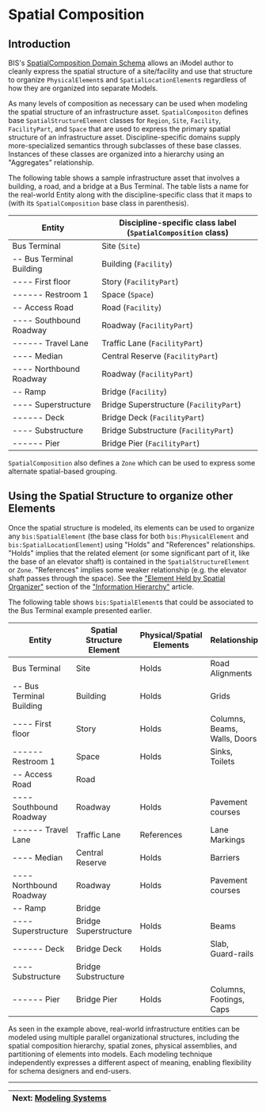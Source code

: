 # Spatial Composition

## Introduction

BIS's [SpatialComposition Domain Schema](../../domains/spatialcomposition.ecschema.md/) allows an iModel author to cleanly express the spatial structure of a site/facility and use that structure to organize `PhysicalElement`s and `SpatialLocationElement`s regardless of how they are organized into separate Models.

As many levels of composition as necessary can be used when modeling the spatial structure of an infrastructure asset. `SpatialCompositon` defines base `SpatialStructureElement` classes for `Region`, `Site`, `Facility`, `FacilityPart`, and `Space` that are used to express the primary spatial structure of an infrastructure asset.  Discipline-specific domains supply more-specialized semantics through subclasses of these base classes. Instances of these classes are organized into a hierarchy using an "Aggregates" relationship.

 The following table shows a sample infrastructure asset that involves a building, a road, and a bridge at a Bus Terminal. The table lists a name for the real-world Entity along with the discipline-specific class that it maps to (with its `SpatialComposition` base class in parenthesis).

| Entity | Discipline-specific class label (`SpatialComposition` class) |
| ----------- | -----------|
| Bus Terminal | Site (`Site`) |
| -- Bus Terminal Building | Building (`Facility`) |
| ---- First floor | Story (`FacilityPart`) |
| ------ Restroom 1 | Space (`Space`) |
| -- Access Road | Road (`Facility`) |
| ---- Southbound Roadway | Roadway (`FacilityPart`) |
| ------ Travel Lane | Traffic Lane (`FacilityPart`) |
| ---- Median | Central Reserve (`FacilityPart`) |
| ---- Northbound Roadway | Roadway (`FacilityPart`) |
| -- Ramp | Bridge (`Facility`) |
| ---- Superstructure | Bridge Superstructure (`FacilityPart`) |
| ------ Deck | Bridge Deck (`FacilityPart`) |
| ---- Substructure | Bridge Substructure (`FacilityPart`) |
| ------ Pier | Bridge Pier (`FacilityPart`) |

`SpatialComposition` also defines a `Zone` which can be used to express some alternate spatial-based grouping.

## Using the Spatial Structure to organize other Elements

Once the spatial structure is modeled, its elements can be used to organize any `bis:SpatialElement` (the base class for both `bis:PhysicalElement` and `bis:SpatialLocationElement`) using "Holds" and "References" relationships. "Holds" implies that the related element (or some significant part of it, like the base of an elevator shaft) is contained in the `SpatialStructureElement` or `Zone`. "References" implies some weaker relationship (e.g. the elevator shaft passes through the space). See the ["Element Held by Spatial Organizer"](./information-hierarchy.md#element-held-by-spatial-organizer) section of the ["Information Hierarchy"](information-hierarchy.md) article.

The following table shows `bis:SpatialElement`s that could be associated to the Bus Terminal example presented earlier.

| Entity | Spatial Structure Element | Physical/Spatial Elements | Relationship |
| ----------- | --- | ----------- | ------------ |
| Bus Terminal | Site | Holds | Road Alignments |
| -- Bus Terminal Building | Building | Holds | Grids |
| ---- First floor | Story |  Holds |Columns, Beams, Walls, Doors |
| ------ Restroom 1 | Space | Holds | Sinks, Toilets |
| -- Access Road | Road |  |
| ---- Southbound Roadway | Roadway | Holds | Pavement courses |
| ------ Travel Lane | Traffic Lane | References | Lane Markings  |
| ---- Median | Central Reserve | Holds | Barriers |
| ---- Northbound Roadway | Roadway | Holds | Pavement courses |
| -- Ramp |  Bridge |  | |
| ---- Superstructure | Bridge Superstructure | Holds | Beams |
| ------ Deck | Bridge Deck | Holds | Slab, Guard-rails |
| ---- Substructure | Bridge Substructure |  | |
| ------ Pier | Bridge Pier | Holds | Columns, Footings, Caps |

As seen in the example above, real-world infrastructure entities can be modeled using multiple parallel organizational structures, including the spatial composition hierarchy, spatial zones, physical assemblies, and partitioning of elements into models. Each modeling technique independently expresses a different aspect of meaning, enabling flexibility for schema designers and end-users.

---
| Next: [Modeling Systems](./modeling-systems.md)
|:---
